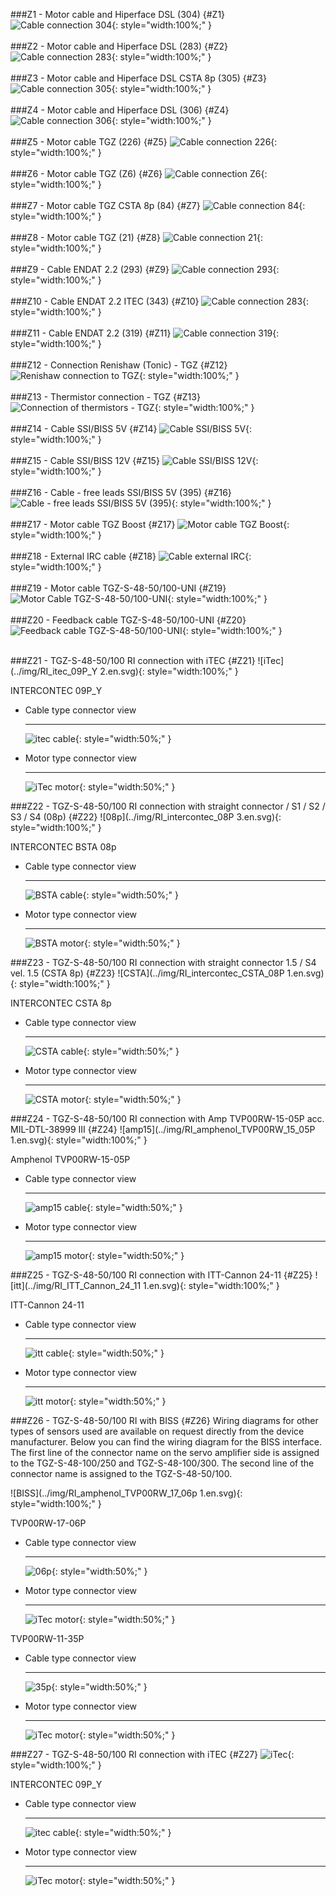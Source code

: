 ###Z1 - Motor cable and Hiperface DSL (304) {#Z1}
![Cable connection 304](../img/cableSCH_1.en.svg){: style="width:100%;" }   
<br>
###Z2 - Motor cable and Hiperface DSL (283) {#Z2}
![Cable connection 283](../img/cableSCH_2.en.svg){: style="width:100%;" }   
<br>
###Z3 - Motor cable and Hiperface DSL CSTA 8p (305) {#Z3}
![Cable connection 305](../img/cableSCH_3.en.svg){: style="width:100%;" }   
<br>
###Z4 - Motor cable and Hiperface DSL (306) {#Z4}
![Cable connection 306](../img/cableSCH_4.en.svg){: style="width:100%;" }   
<br>
###Z5 - Motor cable TGZ (226) {#Z5}
![Cable connection 226](../img/cableSCH_5.en.svg){: style="width:100%;" }   
<br>
###Z6 - Motor cable TGZ (Z6) {#Z6}
![Cable connection Z6](../img/cableSCH_6.en.svg){: style="width:100%;" }   
<br>
###Z7 - Motor cable TGZ CSTA 8p (84) {#Z7}
![Cable connection 84](../img/cableSCH_7.en.svg){: style="width:100%;" }   
<br>
###Z8 - Motor cable TGZ (21) {#Z8}
![Cable connection 21](../img/cableSCH_8.en.svg){: style="width:100%;" }   
<br>
###Z9 - Cable ENDAT 2.2 (293) {#Z9}
![Cable connection 293](../img/cableSCH_9.en.svg){: style="width:100%;" }   
<br>
###Z10 - Cable ENDAT 2.2 ITEC (343) {#Z10}
![Cable connection 283](../img/cableSCH_10.en.svg){: style="width:100%;" }   
<br>
###Z11 - Cable ENDAT 2.2 (319) {#Z11}
![Cable connection 319](../img/cableSCH_11.en.svg){: style="width:100%;" }   
<br>
###Z12 - Connection Renishaw (Tonic) - TGZ {#Z12}
![Renishaw connection to TGZ](../img/cableSCH_12.en.svg){: style="width:100%;" }   
<br>
###Z13 - Thermistor connection - TGZ {#Z13}
![Connection of thermistors - TGZ](../img/cableSCH_13.en.svg){: style="width:100%;" }   
<br>
###Z14 - Cable SSI/BISS 5V {#Z14}
![Cable SSI/BISS 5V](../img/cableSCH_14.en.svg){: style="width:100%;" }   
<br>
###Z15 - Cable SSI/BISS 12V {#Z15}
![Cable SSI/BISS 12V](../img/cableSCH_15.en.svg){: style="width:100%;" }   
<br>
###Z16 - Cable - free leads SSI/BISS 5V (395) {#Z16}
![Cable - free leads SSI/BISS 5V (395)](../img/cableSCH_16.en.svg){: style="width:100%;" }   
<br>
###Z17 - Motor cable TGZ Boost {#Z17}
![Motor cable TGZ Boost](../img/cableSCH_17.en.svg){: style="width:100%;" }   
<br>
###Z18 - External IRC cable {#Z18}
![Cable external IRC](../img/cableSCH_18.en.svg){: style="width:100%;" }    
<br>
###Z19 - Motor cable TGZ-S-48-50/100-UNI {#Z19}
![Motor Cable TGZ-S-48-50/100-UNI](../img/cableSCH_19.en.svg){: style="width:100%;" }    
<br>
###Z20 - Feedback cable TGZ-S-48-50/100-UNI {#Z20}
![Feedback cable TGZ-S-48-50/100-UNI](../img/cableSCH_20.en.svg){: style="width:100%;" }    
<br>

###Z21 - TGZ-S-48-50/100 RI connection with iTEC {#Z21}
![iTec](../img/RI_itec_09P_Y 2.en.svg){: style="width:100%;" }   

INTERCONTEC 09P_Y    

<div class="grid cards" markdown>

-   Cable type connector view

    ---
	
	![itec cable](../img/RIcon10.en.webp){: style="width:50%;" }

-   Motor type connector view

	---

	![iTec motor](../img/RIcon9.en.webp){: style="width:50%;" }
</div>	

###Z22 - TGZ-S-48-50/100 RI connection with straight connector / S1 / S2 / S3 / S4 (08p) {#Z22}
![08p](../img/RI_intercontec_08P 3.en.svg){: style="width:100%;" }   

INTERCONTEC BSTA 08p     

<div class="grid cards" markdown>

-   Cable type connector view

    ---
	
	![BSTA cable](../img/RIcon1.en.webp){: style="width:50%;" }

-   Motor type connector view

	---

	![BSTA motor](../img/RIcon4.en.webp){: style="width:50%;" }
</div>

###Z23 - TGZ-S-48-50/100 RI connection with straight connector 1.5 / S4 vel. 1.5 (CSTA 8p) {#Z23}
![CSTA](../img/RI_intercontec_CSTA_08P 1.en.svg){: style="width:100%;" }   

INTERCONTEC CSTA 8p     

<div class="grid cards" markdown>

-   Cable type connector view

    ---
	
	![CSTA cable](../img/RIcon7.en.webp){: style="width:50%;" }

-   Motor type connector view

	---

	![CSTA motor](../img/RIcon14.en.webp){: style="width:50%;" }
</div>

###Z24 - TGZ-S-48-50/100 RI connection with Amp TVP00RW-15-05P acc. MIL-DTL-38999 III {#Z24}
![amp15](../img/RI_amphenol_TVP00RW_15_05P 1.en.svg){: style="width:100%;" }   

Amphenol TVP00RW-15-05P   

<div class="grid cards" markdown>

-   Cable type connector view

    ---
	
	![amp15 cable](../img/RIcon2.en.webp){: style="width:50%;" }

-   Motor type connector view

	---

	![amp15 motor](../img/RIcon5.en.webp){: style="width:50%;" }
</div>

###Z25 - TGZ-S-48-50/100 RI connection with ITT-Cannon 24-11 {#Z25}
![itt](../img/RI_ITT_Cannon_24_11 1.en.svg){: style="width:100%;" }   

ITT-Cannon 24-11   

<div class="grid cards" markdown>

-   Cable type connector view

    ---
	
	![itt cable](../img/RIcon3.en.webp){: style="width:50%;" }

-   Motor type connector view

	---

	![itt motor](../img/RIcon11.en.webp){: style="width:50%;" }
</div>

###Z26 - TGZ-S-48-50/100 RI with BISS {#Z26}
Wiring diagrams for other types of sensors used are available on request directly from the device manufacturer.
Below you can find the wiring diagram for the BISS interface.
The first line of the connector name on the servo amplifier side is assigned to the TGZ-S-48-100/250 and TGZ-S-48-100/300.
The second line of the connector name is assigned to the TGZ-S-48-50/100.   

![BISS](../img/RI_amphenol_TVP00RW_17_06p 1.en.svg){: style="width:100%;" }   

TVP00RW-17-06P     

<div class="grid cards" markdown>

-   Cable type connector view

    ---
	
	![06p](../img/RIcon6.en.webp){: style="width:50%;" }

-   Motor type connector view

	---

	![iTec motor](../img/RIcon13.en.webp){: style="width:50%;" }
	
</div>

TVP00RW-11-35P      

<div class="grid cards" markdown>

-   Cable type connector view

    ---
	
	![35p](../img/RIcon12.en.webp){: style="width:50%;" }

-   Motor type connector view

	---

	![iTec motor](../img/RIcon8.en.webp){: style="width:50%;" }
	
</div>

###Z27 - TGZ-S-48-50/100 RI connection with iTEC {#Z27}
![iTec](../img/RI100_intercontec_9p_y.en.svg){: style="width:100%;" }   

INTERCONTEC 09P_Y    

<div class="grid cards" markdown>

-   Cable type connector view

    ---
	
	![itec cable](../img/RIcon10.en.webp){: style="width:50%;" }

-   Motor type connector view

	---

	![iTec motor](../img/RIcon9.en.webp){: style="width:50%;" }
</div>
